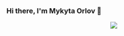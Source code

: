 ### Hi there, I'm Mykyta Orlov 👋
<div align="center">
    <img src="https://github-readme-stats.vercel.app/api?username=orlovmyk&show_icons=true&theme=github_dark" />
</div>

<!--
**orlovmyk/orlovmyk** is a ✨ _special_ ✨ repository because its `README.md` (this file) appears on your GitHub profile.

Here are some ideas to get you started:

- 🔭 I’m currently working on ...
- 🌱 I’m currently learning ...
- 👯 I’m looking to collaborate on ...
- 🤔 I’m looking for help with ...
- 💬 Ask me about ...
- 📫 How to reach me: ...
- 😄 Pronouns: ...
- ⚡ Fun fact: ...
-->

